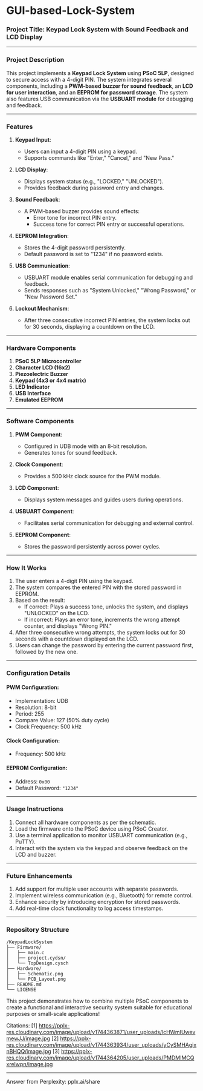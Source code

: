 # GUI-based-Lock-System

### **Project Title**: Keypad Lock System with Sound Feedback and LCD Display

---

### **Project Description**
This project implements a **Keypad Lock System** using **PSoC 5LP**, designed to secure access with a 4-digit PIN. The system integrates several components, including a **PWM-based buzzer for sound feedback**, an **LCD for user interaction**, and an **EEPROM for password storage**. The system also features USB communication via the **USBUART module** for debugging and feedback.

---

### **Features**
1. **Keypad Input**:
   - Users can input a 4-digit PIN using a keypad.
   - Supports commands like "Enter," "Cancel," and "New Pass."

2. **LCD Display**:
   - Displays system status (e.g., "LOCKED," "UNLOCKED").
   - Provides feedback during password entry and changes.

3. **Sound Feedback**:
   - A PWM-based buzzer provides sound effects:
     - Error tone for incorrect PIN entry.
     - Success tone for correct PIN entry or successful operations.

4. **EEPROM Integration**:
   - Stores the 4-digit password persistently.
   - Default password is set to "1234" if no password exists.

5. **USB Communication**:
   - USBUART module enables serial communication for debugging and feedback.
   - Sends responses such as "System Unlocked," "Wrong Password," or "New Password Set."

6. **Lockout Mechanism**:
   - After three consecutive incorrect PIN entries, the system locks out for 30 seconds, displaying a countdown on the LCD.

---

### **Hardware Components**
1. **PSoC 5LP Microcontroller**
2. **Character LCD (16x2)**
3. **Piezoelectric Buzzer**
4. **Keypad (4x3 or 4x4 matrix)**
5. **LED Indicator**
6. **USB Interface**
7. **Emulated EEPROM**

---

### **Software Components**
1. **PWM Component**:
   - Configured in UDB mode with an 8-bit resolution.
   - Generates tones for sound feedback.

2. **Clock Component**:
   - Provides a 500 kHz clock source for the PWM module.

3. **LCD Component**:
   - Displays system messages and guides users during operations.

4. **USBUART Component**:
   - Facilitates serial communication for debugging and external control.

5. **EEPROM Component**:
   - Stores the password persistently across power cycles.

---

### **How It Works**
1. The user enters a 4-digit PIN using the keypad.
2. The system compares the entered PIN with the stored password in EEPROM.
3. Based on the result:
   - If correct: Plays a success tone, unlocks the system, and displays "UNLOCKED" on the LCD.
   - If incorrect: Plays an error tone, increments the wrong attempt counter, and displays "Wrong PIN."
4. After three consecutive wrong attempts, the system locks out for 30 seconds with a countdown displayed on the LCD.
5. Users can change the password by entering the current password first, followed by the new one.

---

### **Configuration Details**
#### PWM Configuration:
- Implementation: UDB
- Resolution: 8-bit
- Period: 255
- Compare Value: 127 (50% duty cycle)
- Clock Frequency: 500 kHz

#### Clock Configuration:
- Frequency: 500 kHz

#### EEPROM Configuration:
- Address: `0x00`
- Default Password: `"1234"`

---

### **Usage Instructions**
1. Connect all hardware components as per the schematic.
2. Load the firmware onto the PSoC device using PSoC Creator.
3. Use a terminal application to monitor USBUART communication (e.g., PuTTY).
4. Interact with the system via the keypad and observe feedback on the LCD and buzzer.

---

### **Future Enhancements**
1. Add support for multiple user accounts with separate passwords.
2. Implement wireless communication (e.g., Bluetooth) for remote control.
3. Enhance security by introducing encryption for stored passwords.
4. Add real-time clock functionality to log access timestamps.

---

### **Repository Structure**
```
/KeypadLockSystem
├── Firmware/
│   ├── main.c
│   ├── project.cydsn/
│   └── TopDesign.cysch
├── Hardware/
│   ├── Schematic.png
│   └── PCB_Layout.png
├── README.md
└── LICENSE
```

This project demonstrates how to combine multiple PSoC components to create a functional and interactive security system suitable for educational purposes or small-scale applications!

Citations:
[1] https://pplx-res.cloudinary.com/image/upload/v1744363871/user_uploads/lcHWmIUwevmewJJ/image.jpg
[2] https://pplx-res.cloudinary.com/image/upload/v1744363934/user_uploads/yCySMHAgixnBHQQ/image.jpg
[3] https://pplx-res.cloudinary.com/image/upload/v1744364205/user_uploads/PMDMIMCQxreIwpn/image.jpg

---
Answer from Perplexity: pplx.ai/share
